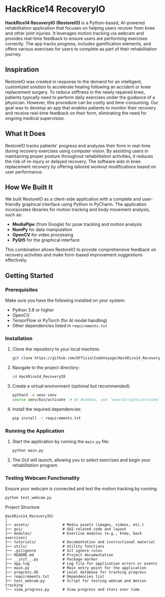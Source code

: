 # HackRice14 RecoveryIO

**HackRice14 RecoveryIO (RestoreIO)** is a Python-based, AI-powered rehabilitation application that focuses on helping users recover from knee and other joint injuries. It leverages motion tracking via webcam and provides real-time feedback to ensure users are performing exercises correctly. The app tracks progress, includes gamification elements, and offers various exercises for users to complete as part of their rehabilitation journey.

## Inspiration

RestoreIO was created in response to the demand for an intelligent, customized solution to accelerate healing following an accident or knee replacement surgery. To reduce stiffness in the newly repaired knee, patients typically need to perform daily exercises under the guidance of a physician. However, this procedure can be costly and time-consuming. Our goal was to develop an app that enables patients to monitor their recovery and receive real-time feedback on their form, eliminating the need for ongoing medical supervision.

## What It Does

RestoreIO tracks patients' progress and analyzes their form in real-time during recovery exercises using computer vision. By assisting users in maintaining proper posture throughout rehabilitation activities, it reduces the risk of re-injury or delayed recovery. The software aids in knee replacement recovery by offering tailored workout modifications based on user performance.

## How We Built It

We built RestoreIO as a client-side application with a complete and user-friendly graphical interface using Python in PyCharm. The application incorporates libraries for motion tracking and body movement analysis, such as:
- **MediaPipe** (from Google) for pose tracking and motion analysis
- **NumPy** for data manipulation
- **OpenCV** for video processing
- **PyQt5** for the graphical interface

This combination allows RestoreIO to provide comprehensive feedback on recovery activities and make form-based improvement suggestions effectively.

## Getting Started

### Prerequisites

Make sure you have the following installed on your system:

- Python 3.8 or higher
- OpenCV
- TensorFlow or PyTorch (for AI model handling)
- Other dependencies listed in `requirements.txt`

### Installation

1. Clone the repository to your local machine:

    ```bash
    git clone https://github.com/OfficialCodeVoyage/HackRice14_RecoveryIO.git
    ```

2. Navigate to the project directory:

    ```bash
    cd HackRice14_RecoveryIO
    ```

3. Create a virtual environment (optional but recommended):

    ```bash
    python3 -m venv venv
    source venv/bin/activate  # On Windows, use `venv\Scripts\activate`
    ```

4. Install the required dependencies:

    ```bash
    pip install -r requirements.txt
    ```

### Running the Application

1. Start the application by running the `main.py` file:

    ```bash
    python main.py
    ```

2. The GUI will launch, allowing you to select exercises and begin your rehabilitation program.

### Testing Webcam Functionality

Ensure your webcam is connected and test the motion tracking by running:

```bash
python test_webcam.py
```

Project Structure

```plaintext
HackRice14_RecoveryIO/
│
├── assets/               # Media assets (images, videos, etc.)
├── gui/                  # GUI-related code and layout
├── modules/              # Exercise modules (e.g., knee, back exercises)
├── tutorials/            # Documentation and instructional material
├── utils/                # Utility functions
├── .gitignore            # Git ignore rules
├── README.md             # Project documentation
├── __init__.py           # Package marker
├── app.log               # Log file for application errors or events
├── main.py               # Main entry point for the application
├── progress.db           # Local database for tracking progress
├── requirements.txt      # Dependencies list
├── test_webcam.py        # Script for testing webcam and motion tracking
└── view_progress.py      # View progress and stats over time
```


